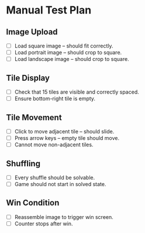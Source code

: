 # Manual Test Plan

## Image Upload
- [ ] Load square image – should fit correctly.
- [ ] Load portrait image – should crop to square.
- [ ] Load landscape image – should crop to square.

## Tile Display
- [ ] Check that 15 tiles are visible and correctly spaced.
- [ ] Ensure bottom-right tile is empty.

## Tile Movement
- [ ] Click to move adjacent tile – should slide.
- [ ] Press arrow keys – empty tile should move.
- [ ] Cannot move non-adjacent tiles.

## Shuffling
- [ ] Every shuffle should be solvable.
- [ ] Game should not start in solved state.

## Win Condition
- [ ] Reassemble image to trigger win screen.
- [ ] Counter stops after win.
